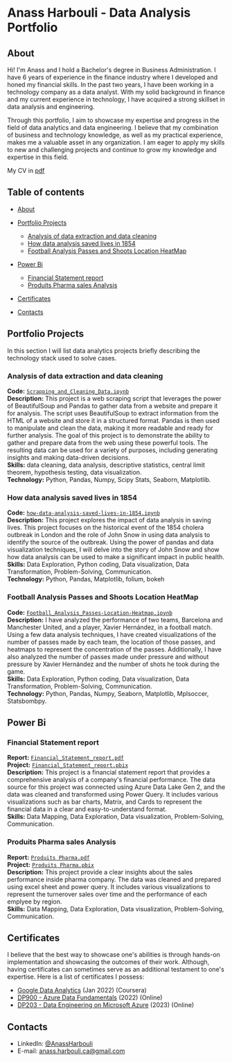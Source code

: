 # Anass Harbouli - Data Analysis Portfolio 

## About
Hi! I'm Anass and I hold a Bachelor's degree in Business Administration. I have 6 years of experience in the finance industry where I developed and honed my financial skills. In the past two years, I have been working in a technology company as a data analyst. With my solid background in finance and my current experience in technology, I have acquired a strong skillset in data analysis and engineering.

Through this portfolio, I aim to showcase my expertise and progress in the field of data analytics and data engineering. I believe that my combination of business and technology knowledge, as well as my practical experience, makes me a valuable asset in any organization. I am eager to apply my skills to new and challenging projects and continue to grow my knowledge and expertise in this field.


My CV in [pdf](https://github.com/HarbouliCA/AnassHarbouli_Portolio/blob/main/CV%20Anass%20Harbouli%20Eng%20DA%20Q.pdf) 


## Table of contents
- [About](#about)
- [Portfolio Projects](#portfolio-projects)
	+ [Analysis of data extraction and data cleaning](#Analysis-of-data-extraction-and-data-cleaning )
	+ [How data analysis saved lives in 1854](#How-data-analysis-saved-lives-in-1854)
	+ [Football Analysis Passes and Shoots Location HeatMap](#Football-Analysis-Passes-and-Shoots-Location-HeatMap)
	
- [Power Bi](#Power-Bi)
	+ [Financial Statement report](#Financial-Statement-report)
	+ [Produits Pharma sales Analysis](#Produits-Pharma-dashboard)
	

- [Certificates](#certificates)
- [Contacts](#contacts)

## Portfolio Projects
In this section I will list data analytics projects briefly describing the technology stack used to solve cases.

### Analysis of data extraction and data cleaning 
**Code:** [`Scrapping_and_Cleaning_Data.ipynb`](Scrapping_and_Cleaning_Data.ipynb)    
**Description:** This project is a web scraping script that leverages the power of BeautifulSoup and Pandas to gather data from a website and prepare it for analysis. The script uses BeautifulSoup to extract information from the HTML of a website and store it in a structured format. Pandas is then used to manipulate and clean the data, making it more readable and ready for further analysis. The goal of this project is to demonstrate the ability to gather and prepare data from the web using these powerful tools. The resulting data can be used for a variety of purposes, including generating insights and making data-driven decisions.  
**Skills:** data cleaning, data analysis, descriptive statistics, central limit theorem, hypothesis testing, data visualization.  
**Technology:** Python, Pandas, Numpy, Scipy Stats, Seaborn, Matplotlib.    

### How data analysis saved lives in 1854
**Code:** [`how-data-analysis-saved-lives-in-1854.ipynb`](how-data-analysis-saved-lives-in-1854.ipynb)    
**Description:** This project explores the impact of data analysis in saving lives. This project focuses on the historical event of the 1854 cholera outbreak in London and the role of John Snow in using data analysis to identify the source of the outbreak. Using the power of pandas and data visualization techniques, I will delve into the story of John Snow and show how data analysis can be used to make a significant impact in public health.  
**Skills:** Data Exploration, Python coding, Data visualization, Data Transformation, Problem-Solving, Communication.  
**Technology:** Python, Pandas, Matplotlib, folium, bokeh      

### Football Analysis Passes and Shoots Location HeatMap
**Code:** [`Football_Analysis_Passes-Location-Heatmap.ipynb`](Football_Analysis_Passes-Location-Heatmap.ipynb)    
**Description:** I have analyzed the performance of two teams, Barcelona and Manchester United, and a player, Xavier Hernández, in a football match. Using a few data analysis techniques, I have created visualizations of the number of passes made by each team, the location of those passes, and heatmaps to represent the concentration of the passes. Additionally, I have also analyzed the number of passes made under pressure and without pressure by Xavier Hernández and the number of shots he took during the game.  
**Skills:** Data Exploration, Python coding, Data visualization, Data Transformation, Problem-Solving, Communication.  
**Technology:** Python, Pandas, Numpy, Seaborn, Matplotlib, Mplsoccer, Statsbombpy.  



## Power Bi

### Financial Statement report
**Report:** [`Financial_Statement_report.pdf`](https://github.com/HarbouliCA/Power_BI/blob/main/Financial_Statement_report/Financial_Statement_report.pdf) <br>
**Project:** [`Financial_Statement_report.pbix`](https://github.com/HarbouliCA/Power_BI/blob/main/Financial_Statement_report/Financial_Statement_report.pbix) <br>
**Description:** This project is a financial statement report that provides a comprehensive analysis of a company's financial performance. The data source for this project was connected using Azure Data Lake Gen 2, and the data was cleaned and transformed using Power Query. It includes various visualizations such as bar charts, Matrix, and Cards to represent the financial data in a clear and easy-to-understand format.<br>
**Skills:** Data Mapping, Data Exploration, Data visualization, Problem-Solving, Communication.  <br>

### Produits Pharma sales Analysis
**Report:** [`Produits Pharma.pdf`](https://github.com/HarbouliCA/Power_BI/blob/main/Produits%20Pharma%20sales%20Analysis/Produits%20Pharma.pdf) <br>
**Project:** [`Produits Pharma.pbix`](https://github.com/HarbouliCA/Power_BI/blob/main/Produits%20Pharma%20sales%20Analysis/Produits%20Pharma.pbix) <br>
**Description:** This project provide a clear insights about the sales performance inside pharma company. The data was cleaned and prepared using excel sheet and power query. It includes various visualizations to represent the turnerover sales over time and the performance of each emplyee by region.<br>
**Skills:** Data Mapping, Data Exploration, Data visualization, Problem-Solving, Communication.  <br>

## Certificates
I believe that the best way to showcase one's abilities is through hands-on implementation and showcasing the outcomes of their work. Although, having certificates can sometimes serve as an additional testament to one's expertise. Here is a list of certificates I possess:
- [Google Data Analytics]() (Jan 2022) (Coursera)
- [DP900 - Azure Data Fundamentals]() (2022) (Online)
- [DP203 - Data Engineering on Microsoft Azure]() (2023) (Online)

## Contacts
- LinkedIn: [@AnassHarbouli](https://www.linkedin.com/in/anass-harbouli-5b304810b)
- E-mail: anass.harbouli.ca@gmail.com
